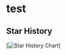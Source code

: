 # test
## Star History

[![Star History Chart](https://api.star-history.com/svg?repos=qimu666/qi-api&type=Date)]
